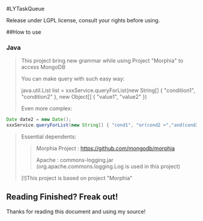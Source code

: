#LYTaskQueue

Release under LGPL license, consult your rights before using.

##How to use

### Java
>
>This project bring new grammar while using Project "Morphia" to access MongoDB
>
>You can make query with such easy way:
>
>java.util.List list = xxxService.queryForList(new String[] { "condition1", "condition2" }, new Object[] { "value1", "value2" })
>
>Even more complex:
>
```java
Date date2 = new Date();
xxxService.queryForList(new String[] { "cond1", "or(cond2 >","and(cond3","cond4 like",")",")" }, new Object[] { "value1", date2, number3, "string4" })
```
>
>Essential dependents:
>>Morphia Project : https://github.com/mongodb/morphia
>>
>>Apache : commons-logging.jar (org.apache.commons.logging.Log is used in this project)
>
>[!]This project is based on project "Morphia"
>

## Reading Finished? Freak out!
Thanks for reading this document and using my source!
